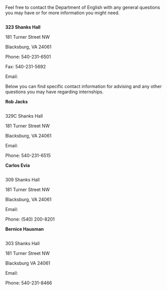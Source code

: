 <?xml version="1.0" encoding="UTF-8"?><?workdir /Users/patrickmckiernan/Documents/theinterns.dita.final/temp/webhelp-responsive/oxygen_dita_temp/Users/patrickmckiernan/Documents/theinterns.dita.final?><?workdir-uri file:/Users/patrickmckiernan/Documents/theinterns.dita.final/temp/webhelp-responsive/oxygen_dita_temp/Users/patrickmckiernan/Documents/theinterns.dita.final/?><?path2project?><?path2project-uri ./?><topic xmlns:ditaarch="http://dita.oasis-open.org/architecture/2005/" xmlns:dita-ot="http://dita-ot.sourceforge.net/ns/201007/dita-ot" class="- topic/topic " ditaarch:DITAArchVersion="1.2" domains="(topic hi-d) (topic ut-d) (topic indexing-d) (topic hazard-d) (topic abbrev-d) (topic pr-d) (topic sw-d) (topic ui-d)" id="contact_information" xtrf="file:/Users/patrickmckiernan/Documents/theinterns.dita.final/c-contact.md" xtrc="topic:1;167:3"><title class="- topic/title " xtrf="file:/Users/patrickmckiernan/Documents/theinterns.dita.final/c-contact.md" xtrc="title:1;167:3">Contact Information</title><body class="- topic/body " xtrf="file:/Users/patrickmckiernan/Documents/theinterns.dita.final/c-contact.md" xtrc="body:1;167:3"><p class="- topic/p " xtrf="file:/Users/patrickmckiernan/Documents/theinterns.dita.final/c-contact.md" xtrc="p:1;167:3">Feel free to contact the Department of English with any general questions you may have or for more information you might need.</p></body><topic class="- topic/topic " ditaarch:DITAArchVersion="1.2" domains="(topic hi-d) (topic ut-d) (topic indexing-d) (topic hazard-d) (topic abbrev-d) (topic pr-d) (topic sw-d) (topic ui-d)" id="main_office" xtrf="file:/Users/patrickmckiernan/Documents/theinterns.dita.final/c-contact.md" xtrc="topic:2;167:3"><title class="- topic/title " xtrf="file:/Users/patrickmckiernan/Documents/theinterns.dita.final/c-contact.md" xtrc="title:2;167:3">Main Office</title><body class="- topic/body " xtrf="file:/Users/patrickmckiernan/Documents/theinterns.dita.final/c-contact.md" xtrc="body:2;167:3"><image class="- topic/image " href="https://www.vt.edu/content/vt_edu/en/about/buildings/shanks-hall/_jcr_content/content/adaptiveimage_1455662805469.img.640.low.jpg/1456233516219.jpg" placement="break" xtrf="file:/Users/patrickmckiernan/Documents/theinterns.dita.final/c-contact.md" xtrc="image:1;167:3"><alt class="- topic/alt " xtrf="file:/Users/patrickmckiernan/Documents/theinterns.dita.final/c-contact.md" xtrc="alt:1;167:3"/></image><p class="- topic/p " xtrf="file:/Users/patrickmckiernan/Documents/theinterns.dita.final/c-contact.md" xtrc="p:2;167:3"><b class="+ topic/ph hi-d/b " xtrf="file:/Users/patrickmckiernan/Documents/theinterns.dita.final/c-contact.md" xtrc="b:1;167:3">323 Shanks Hall</b></p><p class="- topic/p " xtrf="file:/Users/patrickmckiernan/Documents/theinterns.dita.final/c-contact.md" xtrc="p:3;167:3">181 Turner Street NW</p><p class="- topic/p " xtrf="file:/Users/patrickmckiernan/Documents/theinterns.dita.final/c-contact.md" xtrc="p:4;167:3">Blacksburg, VA 24061</p><p class="- topic/p " xtrf="file:/Users/patrickmckiernan/Documents/theinterns.dita.final/c-contact.md" xtrc="p:5;167:3">Phone: 540-231-6501</p><p class="- topic/p " xtrf="file:/Users/patrickmckiernan/Documents/theinterns.dita.final/c-contact.md" xtrc="p:6;167:3">Fax: 540-231-5692</p><p class="- topic/p " xtrf="file:/Users/patrickmckiernan/Documents/theinterns.dita.final/c-contact.md" xtrc="p:7;167:3">Email: <xref class="- topic/xref " href="mailto:english.dept@vt.edu" format="edu" scope="external" xtrf="file:/Users/patrickmckiernan/Documents/theinterns.dita.final/c-contact.md" xtrc="xref:1;167:3"/></p><p class="- topic/p " xtrf="file:/Users/patrickmckiernan/Documents/theinterns.dita.final/c-contact.md" xtrc="p:8;167:3">Below you can find specific contact information for advising and any other questions you may have regarding internships.</p></body></topic><topic class="- topic/topic " ditaarch:DITAArchVersion="1.2" domains="(topic hi-d) (topic ut-d) (topic indexing-d) (topic hazard-d) (topic abbrev-d) (topic pr-d) (topic sw-d) (topic ui-d)" id="advising_coordinator" xtrf="file:/Users/patrickmckiernan/Documents/theinterns.dita.final/c-contact.md" xtrc="topic:3;167:3"><title class="- topic/title " xtrf="file:/Users/patrickmckiernan/Documents/theinterns.dita.final/c-contact.md" xtrc="title:3;167:3">Advising Coordinator</title><body class="- topic/body " xtrf="file:/Users/patrickmckiernan/Documents/theinterns.dita.final/c-contact.md" xtrc="body:3;167:3"><p class="- topic/p " xtrf="file:/Users/patrickmckiernan/Documents/theinterns.dita.final/c-contact.md" xtrc="p:9;167:3"><b class="+ topic/ph hi-d/b " xtrf="file:/Users/patrickmckiernan/Documents/theinterns.dita.final/c-contact.md" xtrc="b:2;167:3">Rob Jacks</b></p><image class="- topic/image " href="http://liberalarts.vt.edu/content/liberalarts_vt_edu/en/faculty-directory/english-faculty/rob-jacks/_jcr_content/biocard/bio-image.img.240.high.png" placement="break" xtrf="file:/Users/patrickmckiernan/Documents/theinterns.dita.final/c-contact.md" xtrc="image:2;167:3"><alt class="- topic/alt " xtrf="file:/Users/patrickmckiernan/Documents/theinterns.dita.final/c-contact.md" xtrc="alt:2;167:3"/></image><p class="- topic/p " xtrf="file:/Users/patrickmckiernan/Documents/theinterns.dita.final/c-contact.md" xtrc="p:10;167:3">329C Shanks Hall</p><p class="- topic/p " xtrf="file:/Users/patrickmckiernan/Documents/theinterns.dita.final/c-contact.md" xtrc="p:11;167:3">181 Turner Street NW</p><p class="- topic/p " xtrf="file:/Users/patrickmckiernan/Documents/theinterns.dita.final/c-contact.md" xtrc="p:12;167:3">Blacksburg, VA 24061</p><p class="- topic/p " xtrf="file:/Users/patrickmckiernan/Documents/theinterns.dita.final/c-contact.md" xtrc="p:13;167:3">Email: <xref class="- topic/xref " href="mailto:rjacks@vt.edu" format="edu" scope="external" xtrf="file:/Users/patrickmckiernan/Documents/theinterns.dita.final/c-contact.md" xtrc="xref:2;167:3"/></p><p class="- topic/p " xtrf="file:/Users/patrickmckiernan/Documents/theinterns.dita.final/c-contact.md" xtrc="p:14;167:3">Phone: 540-231-6515</p></body></topic><topic class="- topic/topic " ditaarch:DITAArchVersion="1.2" domains="(topic hi-d) (topic ut-d) (topic indexing-d) (topic hazard-d) (topic abbrev-d) (topic pr-d) (topic sw-d) (topic ui-d)" id="internship_coordinator" xtrf="file:/Users/patrickmckiernan/Documents/theinterns.dita.final/c-contact.md" xtrc="topic:4;167:3"><title class="- topic/title " xtrf="file:/Users/patrickmckiernan/Documents/theinterns.dita.final/c-contact.md" xtrc="title:4;167:3">Internship Coordinator</title><body class="- topic/body " xtrf="file:/Users/patrickmckiernan/Documents/theinterns.dita.final/c-contact.md" xtrc="body:4;167:3"><p class="- topic/p " xtrf="file:/Users/patrickmckiernan/Documents/theinterns.dita.final/c-contact.md" xtrc="p:15;167:3"><b class="+ topic/ph hi-d/b " xtrf="file:/Users/patrickmckiernan/Documents/theinterns.dita.final/c-contact.md" xtrc="b:3;167:3">Carlos Evia</b></p><image class="- topic/image " href="http://liberalarts.vt.edu/content/liberalarts_vt_edu/en/faculty-directory/english-faculty/carlos-evia/_jcr_content/biocard/bio-image.img.240.high.png" placement="break" xtrf="file:/Users/patrickmckiernan/Documents/theinterns.dita.final/c-contact.md" xtrc="image:3;167:3"><alt class="- topic/alt " xtrf="file:/Users/patrickmckiernan/Documents/theinterns.dita.final/c-contact.md" xtrc="alt:3;167:3"/></image><p class="- topic/p " xtrf="file:/Users/patrickmckiernan/Documents/theinterns.dita.final/c-contact.md" xtrc="p:16;167:3">309 Shanks Hall</p><p class="- topic/p " xtrf="file:/Users/patrickmckiernan/Documents/theinterns.dita.final/c-contact.md" xtrc="p:17;167:3">181 Turner Street NW</p><p class="- topic/p " xtrf="file:/Users/patrickmckiernan/Documents/theinterns.dita.final/c-contact.md" xtrc="p:18;167:3">Blacksburg, VA 24061</p><p class="- topic/p " xtrf="file:/Users/patrickmckiernan/Documents/theinterns.dita.final/c-contact.md" xtrc="p:19;167:3">Email: <xref class="- topic/xref " href="mailto:carlos.evia@vt.edu" format="edu" scope="external" xtrf="file:/Users/patrickmckiernan/Documents/theinterns.dita.final/c-contact.md" xtrc="xref:3;167:3"/></p><p class="- topic/p " xtrf="file:/Users/patrickmckiernan/Documents/theinterns.dita.final/c-contact.md" xtrc="p:20;167:3">Phone: (540) 200-8201</p></body></topic><topic class="- topic/topic " ditaarch:DITAArchVersion="1.2" domains="(topic hi-d) (topic ut-d) (topic indexing-d) (topic hazard-d) (topic abbrev-d) (topic pr-d) (topic sw-d) (topic ui-d)" id="department_chair" xtrf="file:/Users/patrickmckiernan/Documents/theinterns.dita.final/c-contact.md" xtrc="topic:5;167:3"><title class="- topic/title " xtrf="file:/Users/patrickmckiernan/Documents/theinterns.dita.final/c-contact.md" xtrc="title:5;167:3">Department Chair</title><body class="- topic/body " xtrf="file:/Users/patrickmckiernan/Documents/theinterns.dita.final/c-contact.md" xtrc="body:5;167:3"><p class="- topic/p " xtrf="file:/Users/patrickmckiernan/Documents/theinterns.dita.final/c-contact.md" xtrc="p:21;167:3"><b class="+ topic/ph hi-d/b " xtrf="file:/Users/patrickmckiernan/Documents/theinterns.dita.final/c-contact.md" xtrc="b:4;167:3">Bernice Hausman</b></p><image class="- topic/image " href="http://liberalarts.vt.edu/content/liberalarts_vt_edu/en/faculty-directory/english-faculty/bernice-hausman/_jcr_content/biocard/bio-image.img.240.high.png" placement="break" xtrf="file:/Users/patrickmckiernan/Documents/theinterns.dita.final/c-contact.md" xtrc="image:4;167:3"><alt class="- topic/alt " xtrf="file:/Users/patrickmckiernan/Documents/theinterns.dita.final/c-contact.md" xtrc="alt:4;167:3"/></image><p class="- topic/p " xtrf="file:/Users/patrickmckiernan/Documents/theinterns.dita.final/c-contact.md" xtrc="p:22;167:3">303 Shanks Hall</p><p class="- topic/p " xtrf="file:/Users/patrickmckiernan/Documents/theinterns.dita.final/c-contact.md" xtrc="p:23;167:3">181 Turner Street NW</p><p class="- topic/p " xtrf="file:/Users/patrickmckiernan/Documents/theinterns.dita.final/c-contact.md" xtrc="p:24;167:3">Blacksburg VA 24061</p><p class="- topic/p " xtrf="file:/Users/patrickmckiernan/Documents/theinterns.dita.final/c-contact.md" xtrc="p:25;167:3">Email: <xref class="- topic/xref " href="mailto:bhausman@vt.edu" format="edu" scope="external" xtrf="file:/Users/patrickmckiernan/Documents/theinterns.dita.final/c-contact.md" xtrc="xref:4;167:3"/></p><p class="- topic/p " xtrf="file:/Users/patrickmckiernan/Documents/theinterns.dita.final/c-contact.md" xtrc="p:26;167:3">Phone: 540-231-8466</p></body></topic></topic>